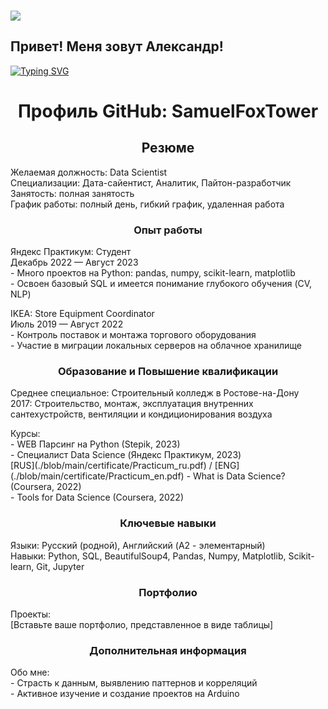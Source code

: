 ### ![](https://komarev.com/ghpvc/?username=SamuelFoxTower&style=plastic&label=profile+views&color=green)

<!--
**SamuelFoxTower/SamuelFoxTower** is a ✨ _special_ ✨ repository because its `README.md` (this file) appears on your GitHub profile.

Here are some ideas to get you started:

- 🔭 I’m currently working on ...
- 🌱 I’m currently learning ...
- 👯 I’m looking to collaborate on ...
- 🤔 I’m looking for help with ...
- 💬 Ask me about ...
- 📫 How to reach me: ...
- 😄 Pronouns: ...
- ⚡ Fun fact: ...
-->
## Привет! Меня зовут Александр!  

<a href="https://git.io/typing-svg"><img src="https://readme-typing-svg.demolab.com?font=inconsolata&pause=1000&color=09A708&center=true&vCenter=true&random=false&width=435&lines=Data+Scientist+%2F+Python+Developer" alt="Typing SVG" /></a>


<!DOCTYPE html>
<html lang="ru">
<head>
  <meta charset="UTF-8">
  <title>Профиль GitHub: SamuelFoxTower</title>
</head>
<body>

<h1 style="text-align: center;">Профиль GitHub: SamuelFoxTower</h1>

<h2 style="text-align: center;">Резюме</h2>
<p>Желаемая должность: Data Scientist<br>
Специализации: Дата-сайентист, Аналитик, Пайтон-разработчик<br>
Занятость: полная занятость<br>
График работы: полный день, гибкий график, удаленная работа<br></p>

<h3 style="text-align: center;">Опыт работы</h3>
<p>Яндекс Практикум: Студент<br>
Декабрь 2022 — Август 2023<br>
- Много проектов на Python: pandas, numpy, scikit-learn, matplotlib<br>
- Освоен базовый SQL и имеется понимание глубокого обучения (CV, NLP)</p>

<p>IKEA: Store Equipment Coordinator<br>
Июль 2019 — Август 2022<br>
- Контроль поставок и монтажа торгового оборудования<br>
- Участие в миграции локальных серверов на облачное хранилище</p>

<h3 style="text-align: center;">Образование и Повышение квалификации</h3>
<p>Среднее специальное: Строительный колледж в Ростове-на-Дону<br>
2017: Строительство, монтаж, эксплуатация внутренних сантехустройств, вентиляции и кондиционирования воздуха</p>

<p>Курсы:<br>
- WEB Парсинг на Python (Stepik, 2023)<br>
- Специалист Data Science (Яндекс Практикум, 2023)<br> [RUS](./blob/main/certificate/Practicum_ru.pdf) / [ENG](./blob/main/certificate/Practicum_en.pdf)
- What is Data Science? (Coursera, 2022)<br>
- Tools for Data Science (Coursera, 2022)</p>

<h3 style="text-align: center;">Ключевые навыки</h3>
<p>Языки: Русский (родной), Английский (A2 - элементарный)<br>
Навыки: Python, SQL, BeautifulSoup4, Pandas, Numpy, Matplotlib, Scikit-learn, Git, Jupyter</p>

<h3 style="text-align: center;">Портфолио</h3>
<p>Проекты:<br>
[Вставьте ваше портфолио, представленное в виде таблицы]</p>

<h3 style="text-align: center;">Дополнительная информация</h3>
<p>Обо мне:<br>
- Страсть к данным, выявлению паттернов и корреляций<br>
- Активное изучение и создание проектов на Arduino</p>

</body>
</html>
